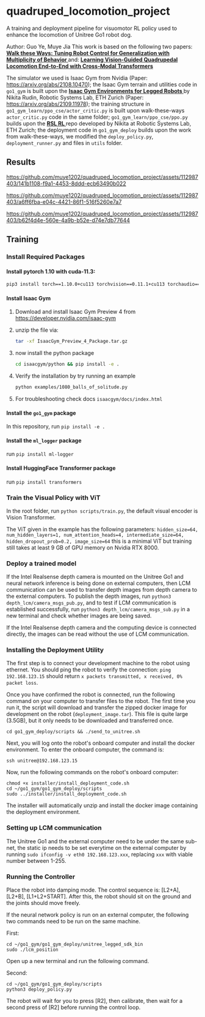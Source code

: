 # quadruped_locomotion_project
A training and deployment pipeline for visuomotor RL policy used to enhance the locomotion of Unitree Go1 robot dog.

Author: Guo Ye, Muye Jia
This work is based on the following two papers: 
    <a href="https://gmargo11.github.io/walk-these-ways/" target="_blank">
      <b> Walk these Ways: Tuning Robot Control for Generalization with Multiplicity of Behavior </b>
    </a>
and:
    <a href="https://arxiv.org/abs/2107.03996" target="_blank">
      <b> Learning Vision-Guided Quadrupedal Locomotion End-to-End with Cross-Modal Transformers </b>
    </a>

The simulator we used is Isaac Gym from Nvidia (Paper: https://arxiv.org/abs/2108.10470); the Isaac Gym terrain and utilities code in `go1_gym` is built upon the 
<a href=https://github.com/leggedrobotics/legged_gym target="_blank">
    <b> Isaac Gym Environments for Legged Robots </b>
</a>
by Nikita Rudin, Robotic Systems Lab, ETH Zurich (Paper: https://arxiv.org/abs/2109.11978); the training structure in `go1_gym_learn/ppo_cse/actor_critic.py` is built upon
walk-these-ways `actor_critic.py` code in the same folder; `go1_gym_learn/ppo_cse/ppo.py` builds upon the 
<a href=https://github.com/leggedrobotics/rsl_rl target="_blank">
    <b> RSL RL </b>
</a>
repo developed by Nikita at Robotic Systems Lab, ETH Zurich; the deployment code in `go1_gym_deploy` builds upon the work from walk-these-ways, we modified the `deploy_policy.py`, `deployment_runner.py` and files in `utils` folder.


## Results


https://github.com/muye1202/quadruped_locomotion_project/assets/112987403/141b1108-f9a1-4453-8ddd-ecb63490b022



https://github.com/muye1202/quadruped_locomotion_project/assets/112987403/a6ff6fba-e04c-4421-86f1-516f5260e7a7



https://github.com/muye1202/quadruped_locomotion_project/assets/112987403/b62f4d4e-560e-4a9b-b52e-d74e7db77644




## Training

### Install Required Packages

#### Install pytorch 1.10 with cuda-11.3:

```bash
pip3 install torch==1.10.0+cu113 torchvision==0.11.1+cu113 torchaudio==0.10.0+cu113 -f https://download.pytorch.org/whl/cu113/torch_stable.html
```

#### Install Isaac Gym

1. Download and install Isaac Gym Preview 4 from https://developer.nvidia.com/isaac-gym
2. unzip the file via:
    ```bash
    tar -xf IsaacGym_Preview_4_Package.tar.gz
    ```

3. now install the python package
    ```bash
    cd isaacgym/python && pip install -e .
    ```
4. Verify the installation by try running an example

    ```bash
    python examples/1080_balls_of_solitude.py
    ```
5. For troubleshooting check docs `isaacgym/docs/index.html`

#### Install the `go1_gym` package

In this repository, run `pip install -e .`

#### Install the `ml_logger` package

run  `pip install ml-logger`

#### Install HuggingFace Transformer package

run `pip install transformers`

### Train the Visual Policy with ViT

In the root folder, run `python scripts/train.py`, the default visual encoder is Vision Transformer.

The ViT given in the example has the following parameters:
`hidden_size=64, num_hidden_layers=1, num_attention_heads=4, intermediate_size=64, hidden_dropout_prob=0.2, image_size=64`
this is a minimal ViT but training still takes at least 9 GB of GPU memory on Nvidia RTX 8000.

### Deploy a trained model

If the Intel Realsense depth camera is mounted on the Unitree Go1 and neural network inference is being done on external computers, then LCM communication can be used to transfer depth images from depth camera to the external computers. To publish the depth images, run `python3 depth_lcm/camera_msgs_pub.py`, and to test if LCM communication is established successfully, run `python3 depth_lcm/camera_msgs_sub.py` in a new terminal and check whether images are being saved.

If the Intel Realsense depth camera and the computing device is connected directly, the images can be read without the use of LCM communication.

### Installing the Deployment Utility

The first step is to connect your development machine to the robot using ethernet. You should ping the robot to verify the connection: `ping 192.168.123.15` should return `x packets transmitted, x received, 0% packet loss`.

Once you have confirmed the robot is connected, run the following command on your computer to transfer files to the robot. The first time you run it, the script will download and transfer the zipped docker image for development on the robot (`deployment_image.tar`). This file is quite large (3.5GB), but it only needs to be downloaded and transferred once.

```
cd go1_gym_deploy/scripts && ./send_to_unitree.sh
```

Next, you will log onto the robot's onboard computer and install the docker environment. To enter the onboard computer, the command is:

```
ssh unitree@192.168.123.15
```

Now, run the following commands on the robot's onboard computer:

```
chmod +x installer/install_deployment_code.sh
cd ~/go1_gym/go1_gym_deploy/scripts
sudo ../installer/install_deployment_code.sh
```

The installer will automatically unzip and install the docker image containing the deployment environment. 

### Setting up LCM communication

The Unitree Go1 and the external computer need to be under the same sub-net, the static ip needs to be set everytime on the external computer by running `sudo ifconfig -v eth0 192.168.123.xxx`, replacing `xxx` with viable number between 1-255.

### Running the Controller  <a name="runcontroller"></a>

Place the robot into damping mode. The control sequence is: [L2+A], [L2+B], [L1+L2+START]. After this, the robot should sit on the ground and the joints should move freely. 

If the neural network policy is run on an external computer, the following two commands need to be run on the same machine.

First:
```
cd ~/go1_gym/go1_gym_deploy/unitree_legged_sdk_bin
sudo ./lcm_position
```

Open up a new terminal and run the following command.

Second:
```
cd ~/go1_gym/go1_gym_deploy/scripts
python3 deploy_policy.py
```

The robot will wait for you to press [R2], then calibrate, then wait for a second press of [R2] before running the control loop.

